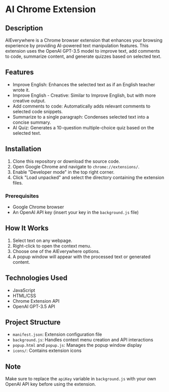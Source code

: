 # AI Chrome Extension

## Description

AIEverywhere is a Chrome browser extension that enhances your browsing experience by providing AI-powered text manipulation features. This extension uses the OpenAI GPT-3.5 model to improve text, add comments to code, summarize content, and generate quizzes based on selected text.

## Features

- Improve English: Enhances the selected text as if an English teacher wrote it.
- Improve English - Creative: Similar to Improve English, but with more creative output.
- Add comments to code: Automatically adds relevant comments to selected code snippets.
- Summarize to a single paragraph: Condenses selected text into a concise summary.
- AI Quiz: Generates a 10-question multiple-choice quiz based on the selected text.

## Installation

1. Clone this repository or download the source code.
2. Open Google Chrome and navigate to `chrome://extensions/`.
3. Enable "Developer mode" in the top right corner.
4. Click "Load unpacked" and select the directory containing the extension files.

### Prerequisites

- Google Chrome browser
- An OpenAI API key (insert your key in the `background.js` file)

## How It Works

1. Select text on any webpage.
2. Right-click to open the context menu.
3. Choose one of the AIEverywhere options.
4. A popup window will appear with the processed text or generated content.

## Technologies Used

- JavaScript
- HTML/CSS
- Chrome Extension API
- OpenAI GPT-3.5 API

## Project Structure

- `manifest.json`: Extension configuration file
- `background.js`: Handles context menu creation and API interactions
- `popup.html` and `popup.js`: Manages the popup window display
- `icons/`: Contains extension icons

## Note

Make sure to replace the `apiKey` variable in `background.js` with your own OpenAI API key before using the extension.


